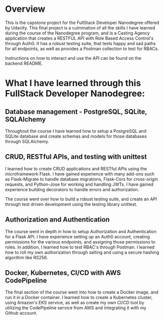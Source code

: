 # Overview

This is the capstone project for the FullStack Developer Nanodegree offered by Udacity. This final project is a culmination of all the skills I have learned during the course of the Nanodegree program, and is a Casting Agency application that creates a RESTFUL API with Role Based Access Control's through Auth0. It has a robust testing suite, that tests happy and sad paths for all endpoints, as well as provides a Postman collection to test for RBACs. 

Instructions on how to interact and use the API can be found on the backend README. 

# What I have learned through this FullStack Developer Nanodegree:


## Database management - PostgreSQL, SQLite, SQLAlchemy
Throughout the course I have learned how to setup a PostgreSQL and SQLite database and create schemas and models for those databases through SQLAlchemy.

## CRUD, RESTful APIs, and testing with unittest
I learned how to create CRUD applications and RESTful APIs using the microframework Flask. I have gained experience with many add-ons such as Flask-Migrate to handle database migrations, Flask-Cors for cross-origin requests, and Python-Jose for working and handling JWTs. I have gained experience building decorators to handle errors and authorization. 

The course went over how to build a robust testing suite, and create an API through test driven development using the testing library unittest. 

## Authorization and Authentication
The course went in depth in how to setup Authorization and Authentication for a Flask API. I have experience setting up an Auth0 account, creating permissions for the various endpoints, and assigning those permissions to roles. In addition, I learned how to test RBAC's through Postman. I learned how to roll my own authorization through salting and using a secure hashing algorithm like RS256. 

## Docker, Kubernetes, CI/CD with AWS CodePipeline
The final section of the course went into how to create a Docker image, and run it in a Docker container. I learned how to create a Kubernetes cluster, using Amazon's EKS service, as well as create my own CI/CD tool by utilizing the CodePipeline service from AWS and integrating it with my Github account. 
